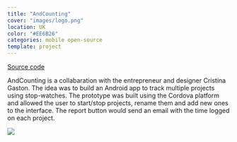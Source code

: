 ```yaml
---
title: "AndCounting"
cover: "images/logo.png"
location: UK
color: "#EE6B26"
categories: mobile open-source
template: project
---
```


<p class="align-center">
<a class="btn" role="button" href="https://github.com/gazpachu/andcounting" target="_blank">Source code</a>
</p>

AndCounting is a collabaration with the entrepreneur and designer Cristina Gaston. The idea was to build an Android app to track multiple projects using stop-watches. The prototype was built using the Cordova platform and allowed the user to start/stop projects, rename them and add new ones to the interface. The report button would send an email with the time logged on each project.

![](/work/andcounting/images/andcounting.jpg)
